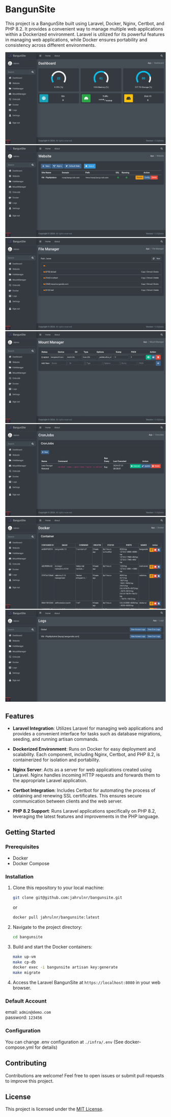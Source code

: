 # BangunSite

This project is a BangunSite built using Laravel, Docker, Nginx, Certbot, and PHP 8.2. It provides a convenient way to manage multiple web applications within a Dockerized environment. Laravel is utilized for its powerful features in managing web applications, while Docker ensures portability and consistency across different environments.

![dashboard](./screenshot/Dashboard.png)
![website](./screenshot/Website.png)
![filemanager](./screenshot/FileManager.png)
![mountmanager](./screenshot/MountManager.png)
![cronjob](./screenshot/Cronjobs.png)
![docker](./screenshot/Docker.png)
![logs](./screenshot/Logs.png)

## Features

- **Laravel Integration**: Utilizes Laravel for managing web applications and provides a convenient interface for tasks such as database migrations, seeding, and running artisan commands.
  
- **Dockerized Environment**: Runs on Docker for easy deployment and scalability. Each component, including Nginx, Certbot, and PHP 8.2, is containerized for isolation and portability.

- **Nginx Server**: Acts as a server for web applications created using Laravel. Nginx handles incoming HTTP requests and forwards them to the appropriate Laravel application.

- **Certbot Integration**: Includes Certbot for automating the process of obtaining and renewing SSL certificates. This ensures secure communication between clients and the web server.

- **PHP 8.2 Support**: Runs Laravel applications specifically on PHP 8.2, leveraging the latest features and improvements in the PHP language.

## Getting Started

### Prerequisites

- Docker
- Docker Compose

### Installation

1. Clone this repository to your local machine:

    ```bash
    git clone git@github.com:jahrulnr/bangunsite.git
    ```
    or
    ```bash
    docker pull jahrulnr/bangunsite:latest
    ```

2. Navigate to the project directory:

    ```bash
    cd bangunsite
    ```

3. Build and start the Docker containers:

    ```bash
    make up-vm
    make cp-db
    docker exec -i bangunsite artisan key:generate
    make migrate
    ```

4. Access the Laravel BangunSite at `https://localhost:8080` in your web browser.

### Default Account

email: ```admin@demo.com```\
password: ```123456```

### Configuration

You can change .env configuration at ```./infra/.env``` (See docker-compose.yml for details)

## Contributing

Contributions are welcome! Feel free to open issues or submit pull requests to improve this project.

## License

This project is licensed under the [MIT License](LICENSE).

